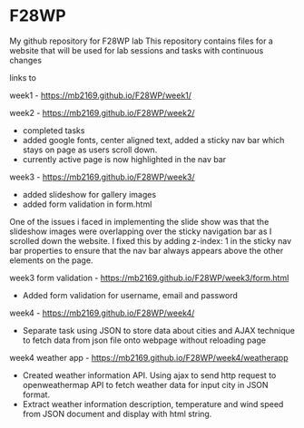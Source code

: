 # F28WP

My github repository for F28WP lab
This repository contains files for a website that will be used for lab sessions and tasks with continuous changes 

links to 

week1 - https://mb2169.github.io/F28WP/week1/


week2 - https://mb2169.github.io/F28WP/week2/

- completed tasks
- added google fonts, center aligned text, added a sticky nav bar which stays on page as users scroll down.
- currently active page is now highlighted in the nav bar


week3 - https://mb2169.github.io/F28WP/week3/

- added slideshow for gallery images
- added form validation in form.html

One of the issues i faced in implementing the slide show was that the slideshow images 
were overlapping over the sticky navigation bar as I scrolled down the website. I fixed this
by adding z-index: 1 in the sticky nav bar properties to ensure that the nav bar always appears
above the other elements on the page.

week3 form validation - https://mb2169.github.io/F28WP/week3/form.html

- Added form validation for username, email and password


week4 - https://mb2169.github.io/F28WP/week4/

- Separate task using JSON to store data about cities and AJAX technique to fetch data from json file onto webpage without reloading page

week4 weather app - https://mb2169.github.io/F28WP/week4/weatherapp

- Created weather information API. Using ajax to send http request to openweathermap API to fetch weather data for input city in JSON format.
- Extract weather information description, temperature and wind speed from JSON document and display with html string.





